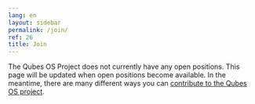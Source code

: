 ```yaml
---
lang: en
layout: sidebar
permalink: /join/
ref: 26
title: Join
---
```



The Qubes OS Project does not currently have any open positions.
This page will be updated when open positions become available.
In the meantime, there are many different ways you can [contribute to the Qubes OS project](/doc/contributing/).
